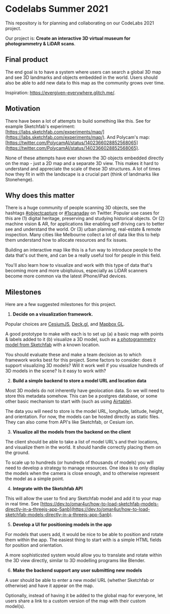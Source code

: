 # Codelabs Summer 2021

This repository is for planning and collaborating on our CodeLabs 2021 project.

Our project is: **Create an interactive 3D virtual museum for photogrammetry & LiDAR scans**.

## Final product

The end goal is to have a system where users can search a global 3D map and see 3D landmarks and objects embedded in the world. Users should also be able to add new data to this map as the community grows over time. 

Inspiration: https://evergiven-everywhere.glitch.me/. 

## Motivation

There have been a lot of attempts to build something like this. See for example Sketchfab's experiment: [https://labs.sketchfab.com/experiments/map/](https://labs.sketchfab.com/experiments/map/). And Polycam's map: [https://twitter.com/PolycamAI/status/1402366028852568065](https://twitter.com/PolycamAI/status/1402366028852568065).

None of these attempts have ever shown the 3D objects embedded directly on the map - just a 2D map and a separate 3D view. This makes it hard to understand and appreciate the scale of these 3D structures. A lot of times how they fit in with the landscape is a crucial part (think of landmarks like Stonehenge). 

## Why does this matter

There is a huge community of people scanning 3D objects, see the hashtags [#objectcapture](https://twitter.com/hashtag/objectcapture?src=hashtag_click) or [#1scanaday](https://twitter.com/search?q=%231scanaday&src=typed_query) on Twitter. Popular use cases for this are (1) digital heritage, preserving and studying historical objects. Or (2) machine vision & AR, for applications like enabling self driving cars to better see and understand the world. Or (3) urban planning, real-estate & remote inspection. Many cities like Melbourne collect a lot of data like this to help them understand how to allocate resources and fix issues. 

Building an interactive map like this is a fun way to introduce people to the data that's out there, and can be a really useful tool for people in this field.

You'll also learn how to visualize and work with this type of data that's becoming more and more ubiqituious, especially as LiDAR scanners become more common via the latest iPhone/iPad devices.

## Milestones

Here are a few suggested milestones for this project.

1. **Decide on a visualization framework.**

Popular choices are [CesiumJS](https://github.com/CesiumGS/cesium#rocket-get-started), [Deck.gl](https://deck.gl/), and [Mapbox GL](https://docs.mapbox.com/mapbox-gl-js/api/). 

A good prototype to make with each is to set up (a) a basic map with points & labels added to it (b) visualize a 3D model, such as [a photogrammetry model from Sketchfab](https://sketchfab.com/search?category=architecture&features=downloadable&licenses=322a749bcfa841b29dff1e8a1bb74b0b&licenses=b9ddc40b93e34cdca1fc152f39b9f375&licenses=72360ff1740d419791934298b8b6d270&licenses=bbfe3f7dbcdd4122b966b85b9786a989&licenses=2628dbe5140a4e9592126c8df566c0b7&licenses=34b725081a6a4184957efaec2cb84ed3&licenses=7c23a1ba438d4306920229c12afcb5f9&licenses=783b685da9bf457d81e829fa283f3567&licenses=5b54cf13b1a4422ca439696eb152070d&q=photogrammetry&sort_by=-relevance&type=models) with a known location.

You should evaluate these and make a team decision as to which framework works best for this project. Some factors to consider: does it support visualizing 3D models? Will it work well if you visualize hundreds of 3D models in the scene? Is it easy to work with?

2. **Build a simple backend to store a model URL and location data**

Most 3D models do not inherently have geolocation data. So we will need to store this metadata somehow. This can be a postgres database, or some other basic mechanism to start with (such as using [Airtable](https://airtable.com/api)). 

The data you will need to store is the model URL, longitude, latitude, height, and orientation. For now, the models can be hosted directly as static files. They can also come from API's like Sketchfab, or Cesium ion. 

3. **Visualize all the models from the backend on the client**

The client should be able to take a list of model URL's and their locations, and visualize them in the world. It should handle correctly placing them on the ground. 

To scale up to hundreds (or hundreds of thousands of models) you will need to develop a strategy to manage resources. One idea is to only display the models when the camera is close enough, and to otherwise represent the model as a simple point. 

4. **Integrate with the Sketchfab API**

This will allow the user to find any Sketchfab model and add it to your map in real time. See [https://dev.to/omar4ur/how-to-load-sketchfab-models-directly-in-a-threejs-app-5anb](https://dev.to/omar4ur/how-to-load-sketchfab-models-directly-in-a-threejs-app-5anb). 

5. **Develop a UI for positioning models in the app**

For models that users add, it would be nice to be able to position and rotate them within the app. The easiest thing to start with is a simple HTML fields for position and orientation. 

A more sophisticsted system would allow you to translate and rotate within the 3D view directly, similar to 3D modelling programs like Blender.

6. **Make the backend support any user submitting new models**

A user should be able to enter a new model URL (whether Sketchfab or otherwise) and have it appear on the map.

Optionally, instead of having it be added to the global map for everyone, let users share a link to a custom version of the map with their custom model(s). 
